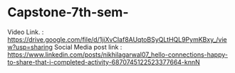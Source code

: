 # Capstone-7th-sem-


Video Link. : https://drive.google.com/file/d/1jiXvCIaf8AUqtoBSyQLtHQL9PymKBxy_/view?usp=sharing
Social Media post link : https://www.linkedin.com/posts/nikhilagarwal07_hello-connections-happy-to-share-that-i-completed-activity-6870745122523377664-knnN
